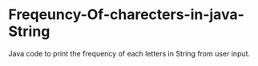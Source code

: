 # Freqeuncy-Of-charecters-in-java-String
Java code to print the frequency of each letters in String from user input.
